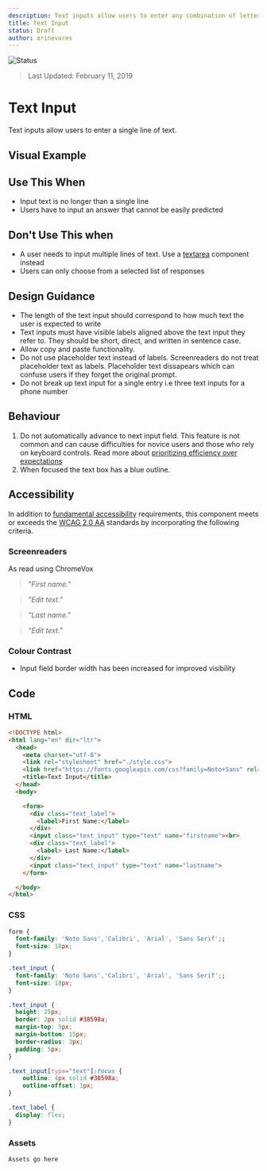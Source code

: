 ```yaml
---
description: Text inputs allow users to enter any combination of letters, numbers, or symbols of their choosing in a structured format.
title: Text Input
status: Draft
author: orinevares
---
```


![Status](https://img.shields.io/badge/Recommended-Draft-orange.svg)
> Last Updated: February 11, 2019

# Text Input

Text inputs allow users to enter a single line of text.

## Visual Example

<component-preview path="components/text_input/sample.html" height="200px" width="800px"> </component-preview>

## Use This When
* Input text is no longer than a single line
* Users have to input an answer that cannot be easily predicted

## Don't Use This when
* A user needs to input multiple lines of text. Use a [textarea](../textarea/textarea.md) component instead
* Users can only choose from a selected list of responses

## Design Guidance
* The length of the text input should correspond to how much text the user is expected to write
* Text inputs must have visible labels aligned above the text input they refer to. They should be short, direct, and written in sentence case.
* Allow copy and paste functionality.
* Do not use placeholder text instead of labels. Screenreaders do not treat placeholder text as labels. Placeholder text dissapears which can confuse users if they forget the original prompt.
* Do not break up text input for a single entry i.e three text inputs for a phone number

## Behaviour
1. Do not automatically advance to next input field. This feature is not common and can cause difficulties for novice users and those who rely on keyboard controls. Read more about [prioritizing efficiency over expectations](https://www.nngroup.com/articles/efficiency-vs-expectations/)
2. When focused the text box has a blue outline.

## Accessibility
In addition to [fundamental accessibility]() requirements, this component meets or exceeds the [WCAG 2.0 AA](https://www.w3.org/TR/WCAG20/) standards by incorporating the following criteria.

### Screenreaders
As read using ChromeVox

> *"First name."*

> *"Edit text."*

> *"Last name."*

> *"Edit text."*

### Colour Contrast
* Input field border width has been increased for improved visibility

## Code
### HTML
```html
<!DOCTYPE html>
<html lang="en" dir="ltr">
  <head>
    <meta charset="utf-8">
    <link rel="stylesheet" href="./style.css">
    <link href="https://fonts.googleapis.com/css?family=Noto+Sans" rel="stylesheet">
    <title>Text Input</title>
  </head>
  <body>

    <form>
      <div class="text_label">
        <label>First Name:</label>
      </div>
      <input class="text_input" type="text" name="firstname"><br>
      <div class="text_label">
        <label> Last Name:</label>
      </div>
      <input class="text_input" type="text" name="lastname">
    </form>

  </body>
</html>
```
### CSS
```css
form {
  font-family: 'Noto Sans','Calibri', 'Arial', 'Sans Serif';;
  font-size: 18px;
}

.text_input {
  font-family: 'Noto Sans','Calibri', 'Arial', 'Sans Serif';;
  font-size: 18px;
}

.text_input {
  height: 25px;
  border: 2px solid #38598a;
  margin-top: 5px;
  margin-bottom: 15px;
  border-radius: 3px;
  padding: 5px;
}

.text_input[type="text"]:focus {
    outline: 4px solid #38598a;
    outline-offset: 1px;
}

.text_label {
  display: flex;
}
```
### Assets
	Assets go here
